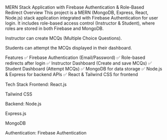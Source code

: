 MERN Stack Application with Firebase Authentication & Role-Based Redirect
Overview
This project is a MERN (MongoDB, Express, React, Node.js) stack application integrated with Firebase Authentication for user login. It includes role-based access control (Instructor & Student), where roles are stored in both Firebase and MongoDB.

Instructor can create MCQs (Multiple Choice Questions).

Students can attempt the MCQs displayed in their dashboard.

Features
✅ Firebase Authentication (Email/Password)
✅ Role-based redirects after login
✅ Instructor Dashboard (Create and save MCQs)
✅ Student Dashboard (Attempt MCQs)
✅ MongoDB for data storage
✅ Node.js & Express for backend APIs
✅ React & Tailwind CSS for frontend

Tech Stack
Frontend:
React.js

Tailwind CSS

Backend:
Node.js

Express.js

MongoDB

Authentication:
Firebase Authentication
